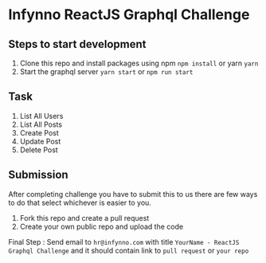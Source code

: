 # Infynno ReactJS Graphql Challenge

## Steps to start development

1. Clone this repo and install packages using npm `npm install` or yarn `yarn`
2. Start the graphql server `yarn start` or `npm run start`

## Task

1. List All Users
2. List All Posts
3. Create Post
4. Update Post
5. Delete Post

## Submission

After completing challenge you have to submit this to us there are few ways to do that select whichever is easier to you.

1. Fork this repo and create a pull request
2. Create your own public repo and upload the code

Final Step : Send email to `hr@infynno.com` with title `YourName - ReactJS Graphql Challenge` and it should contain link to `pull request` or `your repo`
